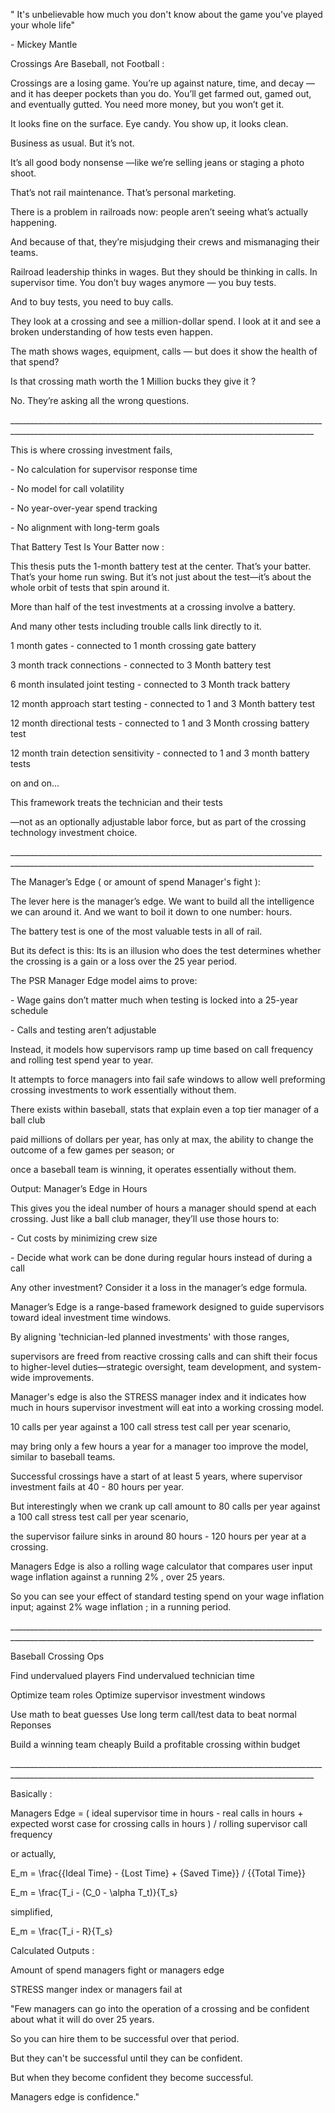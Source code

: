 " It's unbelievable how much you don't know about the game you've played your whole life"

\- Mickey Mantle





Crossings Are Baseball, not Football :



Crossings are a losing game. You’re up against nature, time, and decay —and it has deeper pockets than you do. You’ll get farmed out, gamed out, and eventually gutted. You need more money, but you won’t get it.

It looks fine on the surface. Eye candy. You show up, it looks clean.

Business as usual. But it’s not.

It’s all good body nonsense —like we’re selling jeans or staging a photo shoot.

That’s not rail maintenance. That’s personal marketing.



There is a problem in railroads now: people aren’t seeing what’s actually happening.

And because of that, they’re misjudging their crews and mismanaging their teams.

Railroad leadership thinks in wages. But they should be thinking in calls. In supervisor time. You don’t buy wages anymore — you buy tests.

And to buy tests, you need to buy calls.



They look at a crossing and see a million-dollar spend. I look at it and see a broken understanding of how tests even happen.

The math shows wages, equipment, calls — but  does it show the health of that spend?

Is that crossing math worth the 1 Million bucks they give it ?

No. They’re asking all the wrong questions.



\_\_\_\_\_\_\_\_\_\_\_\_\_\_\_\_\_\_\_\_\_\_\_\_\_\_\_\_\_\_\_\_\_\_\_\_\_\_\_\_\_\_\_\_\_\_\_\_\_\_\_\_\_\_\_\_\_\_\_\_\_\_\_\_\_\_\_\_\_\_\_\_\_\_\_\_\_\_\_\_\_\_\_\_\_\_\_\_\_\_\_\_\_\_\_\_\_\_\_\_\_\_\_\_\_\_\_\_\_\_\_\_\_\_\_\_\_\_\_\_\_\_\_\_\_\_\_\_\_\_\_\_\_\_\_\_\_\_\_\_\_\_\_\_\_\_\_\_\_\_\_\_\_\_



This is where crossing investment fails,

\- No calculation for supervisor response time

\- No model for call volatility

\- No year-over-year spend tracking

\- No alignment with long-term goals



That Battery Test Is Your Batter now :



This thesis puts the 1-month battery test at the center. That’s your batter. That’s your home run swing. But it’s not just about the test—it’s about the whole orbit of tests that spin around it.

More than half of the test investments at a crossing involve a battery.

And many other tests including trouble calls link directly to it.



1  month gates                                        - connected to 1 month crossing gate battery

3  month track connections                            - connected to 3 Month battery test

6  month insulated joint testing                      - connected to 3 Month track battery

12 month approach start testing                       - connected to 1 and 3 Month battery test

12 month directional tests                            - connected to 1 and 3 Month crossing battery test

12 month train detection sensitivity	              - connected to 1 and 3 month battery tests



on and on...



This framework treats the technician and their tests

—not as an optionally adjustable labor force, but as part of the crossing technology investment choice.



\_\_\_\_\_\_\_\_\_\_\_\_\_\_\_\_\_\_\_\_\_\_\_\_\_\_\_\_\_\_\_\_\_\_\_\_\_\_\_\_\_\_\_\_\_\_\_\_\_\_\_\_\_\_\_\_\_\_\_\_\_\_\_\_\_\_\_\_\_\_\_\_\_\_\_\_\_\_\_\_\_\_\_\_\_\_\_\_\_\_\_\_\_\_\_\_\_\_\_\_\_\_\_\_\_\_\_\_\_\_\_\_\_\_\_\_\_\_\_\_\_\_\_\_\_\_\_\_\_\_\_\_\_\_\_\_\_\_\_\_\_\_\_\_\_\_\_\_\_\_\_\_\_\_



The Manager’s Edge ( or amount of spend Manager's fight ):



The lever here is the manager’s edge. We want to build all the intelligence we can around it. And we want to boil it down to one number: hours.

The battery test is one of the most valuable tests in all of rail.

But its defect is this: Its is an illusion who does the test determines whether the crossing is a gain or a loss over the 25 year period.

The PSR Manager Edge model aims to prove:

\- Wage gains don’t matter much when testing is locked into a 25-year schedule

\- Calls and testing aren’t adjustable

Instead, it models how supervisors ramp up time based on call frequency and rolling test spend year to year.

It attempts to force managers into fail safe windows to allow well preforming crossing investments to work essentially without them.



There exists within baseball, stats that explain even a top tier manager of a ball club

paid millions of dollars per year, has only at max, the ability to change the outcome of a few games per season; or

once a baseball team is winning, it operates essentially without them.



Output: Manager’s Edge in Hours

This gives you the ideal number of hours a manager should spend at each crossing. Just like a ball club manager, they’ll use those hours to:

\- Cut costs by minimizing crew size

\- Decide what work can be done during regular hours instead of during a call

Any other investment? Consider it a loss in the manager’s edge formula.



Manager’s Edge is a range-based framework designed to guide supervisors toward ideal investment time windows.

By aligning 'technician-led planned investments' with those ranges,

supervisors are freed from reactive crossing calls and can shift their focus to higher-level duties—strategic oversight, team development, and system-wide improvements.



Manager's edge is also the STRESS manager index and it indicates how much in hours supervisor investment will eat into a working crossing model.



10 calls per year against a 100 call stress test call per year scenario,

may bring only a few hours a year for a manager too improve the model, similar to baseball teams.



Successful crossings have a start of at least 5 years, where supervisor investment fails at 40 - 80 hours per year.



But interestingly when we crank up call amount to 80 calls per year against a 100 call stress test call per year scenario,

the supervisor failure sinks in around 80 hours - 120 hours per year at a crossing.





Managers Edge is also a rolling wage calculator that compares user input wage inflation against a running 2% , over 25 years.

So you can see your effect of standard testing spend on your wage inflation input;  against 2% wage inflation ;  in a running period.



\_\_\_\_\_\_\_\_\_\_\_\_\_\_\_\_\_\_\_\_\_\_\_\_\_\_\_\_\_\_\_\_\_\_\_\_\_\_\_\_\_\_\_\_\_\_\_\_\_\_\_\_\_\_\_\_\_\_\_\_\_\_\_\_\_\_\_\_\_\_\_\_\_\_\_\_\_\_\_\_\_\_\_\_\_\_\_\_\_\_\_\_\_\_\_\_\_\_\_\_\_\_\_\_\_\_\_\_\_\_\_\_\_\_\_\_\_\_\_\_\_\_\_\_\_\_\_\_\_\_\_\_\_\_\_\_\_\_\_\_\_\_\_\_\_\_\_\_\_\_\_\_\_\_



Baseball					Crossing Ops



Find undervalued players			Find undervalued technician time



Optimize team roles				Optimize supervisor investment windows



Use math to beat guesses			Use long term call/test data to beat normal Reponses



Build a winning team cheaply			Build a profitable crossing within budget



\_\_\_\_\_\_\_\_\_\_\_\_\_\_\_\_\_\_\_\_\_\_\_\_\_\_\_\_\_\_\_\_\_\_\_\_\_\_\_\_\_\_\_\_\_\_\_\_\_\_\_\_\_\_\_\_\_\_\_\_\_\_\_\_\_\_\_\_\_\_\_\_\_\_\_\_\_\_\_\_\_\_\_\_\_\_\_\_\_\_\_\_\_\_\_\_\_\_\_\_\_\_\_\_\_\_\_\_\_\_\_\_\_\_\_\_\_\_\_\_\_\_\_\_\_\_\_\_\_\_\_\_\_\_\_\_\_\_\_\_\_\_\_\_\_\_\_\_\_\_\_\_\_\_



Basically :



Managers Edge = ( ideal supervisor time in hours - real calls in hours + expected worst case for crossing calls in hours ) / rolling supervisor call frequency



or actually,



E\_m = \\frac{{Ideal Time} - {Lost Time} + {Saved Time}} / {{Total Time}}

E\_m = \\frac{T\_i - (C\_0 - \\alpha T\_t)}{T\_s}



simplified,



E\_m = \\frac{T\_i - R}{T\_s}







Calculated Outputs :



Amount of spend managers fight or managers edge



STRESS manger index or managers fail at







"Few managers can go into the operation of a crossing and be confident about what it will do over 25 years.

So you can hire them to be successful over that period.

But they can't be successful until they can be confident.

But when they become confident they become successful.

Managers edge is confidence."

